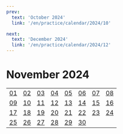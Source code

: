 ```yaml
---
prev:
  text: 'October 2024'
  link: '/en/practice/calendar/2024/10'

next:
  text: 'December 2024'
  link: '/en/practice/calendar/2024/12'
---
```


# November 2024

<table class="calendar">
	<tr>
		<td><a href=/en/practice/prob/2024/11/01>01</a><br><Badge type="tip" text="Def"/></td>
		<td><a href=/en/practice/prob/2024/11/02>02</a><br><Badge type="warning" text="Play"/></td>
		<td><a href=/en/practice/prob/2024/11/03>03</a><br><Badge type="danger" text="Bid"/></td>
		<td><a href=/en/practice/prob/2024/11/04>04</a><br><Badge type="warning" text="Play"/></td>
		<td><a href=/en/practice/prob/2024/11/05>05</a><br><Badge type="tip" text="Def"/></td>
		<td><a href=/en/practice/prob/2024/11/06>06</a><br><Badge type="danger" text="Bid"/></td>
		<td><a href=/en/practice/prob/2024/11/07>07</a><br><Badge type="warning" text="Play"/></td>
		<td><a href=/en/practice/prob/2024/11/08>08</a><br><Badge type="warning" text="Play"/></td>
	</tr>
	<tr>
		<td><a href=/en/practice/prob/2024/11/09>09</a><br><Badge type="warning" text="Play"/></td>
		<td><a href=/en/practice/prob/2024/11/10>10</a><br><Badge type="danger" text="Bid"/></td>
		<td><a href=/en/practice/prob/2024/11/11>11</a><br><Badge type="warning" text="Play"/></td>
		<td><a href=/en/practice/prob/2024/11/12>12</a><br><Badge type="tip" text="Def"/></td>
		<td><a href=/en/practice/prob/2024/11/13>13</a><br><Badge type="danger" text="Bid"/></td>
		<td><a href=/en/practice/prob/2024/11/14>14</a><br><Badge type="tip" text="Def"/></td>
		<td><a href=/en/practice/prob/2024/11/15>15</a><br><Badge type="warning" text="Play"/></td>
		<td><a href=/en/practice/prob/2024/11/16>16</a><br><Badge type="warning" text="Play"/></td>
	</tr>
	<tr>
		<td><a href=/en/practice/prob/2024/11/17>17</a><br><Badge type="danger" text="Bid"/></td>
		<td><a href=/en/practice/prob/2024/11/18>18</a><br><Badge type="warning" text="Play"/></td>
		<td><a href=/en/practice/prob/2024/11/19>19</a><br><Badge type="tip" text="Def"/></td>
		<td><a href=/en/practice/prob/2024/11/20>20</a><br><Badge type="danger" text="Bid"/></td>
		<td><a href=/en/practice/prob/2024/11/21>21</a><br><Badge type="warning" text="Play"/></td>
		<td><a href=/en/practice/prob/2024/11/22>22</a><br><Badge type="warning" text="Play"/></td>
		<td><a href=/en/practice/prob/2024/11/23>23</a><br><Badge type="tip" text="Def"/></td>
		<td><a href=/en/practice/prob/2024/11/24>24</a><br><Badge type="danger" text="Bid"/></td>
	</tr>
    <tr>
        <td><a href=/en/practice/prob/2024/11/25>25</a><br><Badge type="warning" text="Play"/></td>
		<td><a href=/en/practice/prob/2024/11/26>26</a><br><Badge type="tip" text="Def"/></td>
		<td><a href=/en/practice/prob/2024/11/27>27</a><br><Badge type="danger" text="Bid"/></td>
		<td><a href=/en/practice/prob/2024/11/28>28</a><br><Badge type="warning" text="Play"/></td>
		<td><a href=/en/practice/prob/2024/11/29>29</a><br><Badge type="warning" text="Play"/></td>
		<td><a href=/en/practice/prob/2024/11/30>30</a><br><Badge type="warning" text="Play"/></td>
		<td></td>
		<td></td>
	</tr>
</table>

[<Badge type="tip" text="Learning ->"/>](/en/learning/calendar/2024/11) <Badge type="info" text="Practice &uarr;"/>